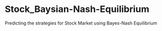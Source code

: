 # Stock_Baysian-Nash-Equilibrium
Predicting the strategies for Stock Market using Bayes-Nash Equilibrium
